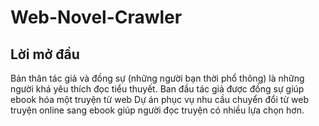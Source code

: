 # Web-Novel-Crawler

## Lời mở đầu
Bản thân tác giả và đồng sự (những người bạn thời phổ thông) là những người khá yêu thích đọc tiểu thuyết.
Ban đầu tác giả được đồng sự giúp ebook hóa một truyện từ web
Dự án phục vụ nhu cầu chuyển đổi từ web truyện online sang ebook giúp người đọc truyện có nhiều lựa chọn hơn.